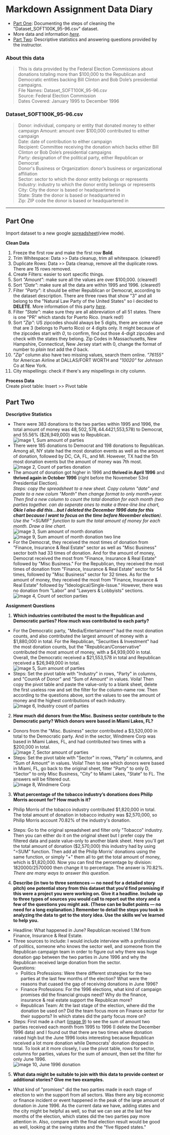 # Markdown Assignment Data Diary

* [Part One](https://github.com/jiyuntsai/JOURN_296/blob/main/fec.md#part-one): Documenting the steps of cleaning the "Dataset_SOFT100K_95-96.csv" dataset. </br>
* More data and information *[here](https://www.fec.gov/data/)*. </br>
* [Part Two](https://github.com/jiyuntsai/JOURN_296/edit/main/fec.md#part-two): Descriptive statistics and answering questions provided by the instructor.
<!-- and Happy President's Day btw! I am writing this assignment on Sunday because I'm going to Napa Valley tomorrow! YABEEE -->
<!-- Crap I still didn't finish it... -->

### About this data <br/>
>This is data provided by the Federal Election Commissions about donations totaling more than $100,000 to the Republican and Democratic entities backing Bill Clinton and Bob Dole’s presidential campaigns. <br/>
File Names: Dataset_SOFT100K_95-96.csv <br/>
Source: Federal Election Commission <br/>
Dates Covered: January 1995 to December 1996 <br/>

### Dataset_SOFT100K_95-96.csv <br/>
>Donor: individual, company or entity that donated money to either campaign
Amount: amount over $100,000 contributed to either campaign <br/>
Date: date of contribution to either campaign <br/>
Recipient: Committee receiving the donation which backs either Bill Clinton or Bob Dole’s presidential campaigns <br/>
Party: designation of the political party, either Republican or Democrat <br/>
Donor's Business or Organization: donor’s business or organizational affiliation <br/>
Sector: sector to which the donor entity belongs or represents <br/>
Industry: industry to which the donor entity belongs or represents <br/>
City: City the donor is based or headquartered  in <br/>
State: State the donor is based or headquartered in <br/>
Zip: ZIP code the donor is based or headquartered in <br/>
***
## Part One

Import dataset to a new google [spreadsheet](https://docs.google.com/spreadsheets/d/1tvC-hINf7kAM-ODnsHkkAQD8c7uTWjtlVfPofsAcVms/edit?usp=sharing)(view mode). <br/>

**Clean Data**
1. Freeze the first row and make the first row **Bold**. <br/>
2. Trim Whitespace: Data >> Data cleanup, trim all whitespace. (cleared!)
3. Duplicate Rows: Data >> Data cleanup, remove all the duplicate rows. There are 15 rows removed.
4. Create Filters: easier to sort specific things.
5. Sort *"Amount"*: make sure all the values are over $100,000. (cleared!)
6. Sort *"Date"*: make sure all the data are within 1995 and 1996. (cleared!)
7. Filter *"Party"*: it should be either Republican or Democrat, according to the dataset description. There are three rows that show "3" and all belong to the "Natural Law Party of the United States" so I decided to **DELETE**. More information of this party *[here](https://docquery.fec.gov/pdf/017/23992183017/23992183017.pdf)*.
8. Filter *"State"*: make sure they are all abbreviation of all 51 states. There is one "PR" which stands for Puerto Rico. (mark red!)
9. Sort *"Zip"*: US zipcodes should always be 5 digits, there are some vlaue that are 3 (belongs to Puerto Rico) or 4 digits only. It might because of the zipcodes start with *0*, to confirm, find out those 4-digit zipcodes and check with the states they belong. Zip Codes in Massachusetts, New Hampshire, Connecticut, New Jersey start with 0, change the format of number to *plain text* add the *0* back.
10. *"Zip"* column also have two missing values, search them online. *"76155"* for American Airline at DALLAS/FORT WORTH and *"10020"* for Johnson Co at New York.
11. City mispellings: check if there's any mispellings in city column.

**Process Data** <br/>
Create pivot table: Insert >> Pivot table

## Part Two

**Descriptive Statistics** <br/>
* There were 383 donations to the two parties within 1995 and 1996, the total amount of money was $48,502,578, 44.44% ($21,553,578) to Democrat, and 55.56% ($26,949,000) was to Republican. <br/>
![image 1, Sum amount of parties](https://github.com/jiyuntsai/JOURN_296/blob/main/1.png)
* There were 185 donations to Democrat and 198 donations to Republican. Among all, NY state had the most donation events as well as the amount of donation, followed by DC, CA, FL, and MI. However, TX had the 5th most donation events but the amount of money was 7th most. <br/>
![image 2, Count of parties donation](https://github.com/jiyuntsai/JOURN_296/blob/main/2.png)
* The amount of donation got higher in 1996 and **thrived in April 1996** and **thrived again in October 1996** (right before the Novemeber 53rd Presidential Election). <br/>
*Steps: copy the spreadsheet to a new sheet. Copy column "date" and paste to a new colum "Month" then change format to only month+year. Then find a new column to count the total donation for each month (two parties together. can do seperate ones to make a three-line line chart, **Okie I also did this...but I deleted the December 1996 data for this chart because I want to focus on the time before November election**). Use the "=SUMIF" function to sum the total amount of money for each month. Draw a line chart.* <br/>
![image 3, Sum amount of month donation](https://github.com/jiyuntsai/JOURN_296/blob/main/3.png)
![image 9, Sum amount of month donation two line](https://github.com/jiyuntsai/JOURN_296/blob/main/9.png)
* For the Democrat, they received the most times of donation from "Finance, Insurance & Real Estate" sector as well as "Misc Business" sector both had 33 times of donation. And for the amount of money, Democrat received the most from "Finance, Insurance & Real Estate" followed by "Misc Business." For the Republican, they received the most times of donation from "Finance, Insurance & Real Estate" sector for 54 times, followed by "Misc Business" sector for 32 times. As for the amount of money, they received the most from "Finance, Insurance & Real Estate" followed by "Ideological/Single-Issue." However, there was no donation from "Labor" and "Lawyers & Lobbyists" sections. <br/>
![image 4, Count of section parties](https://github.com/jiyuntsai/JOURN_296/blob/main/4.png)

**Assignment Questions** <br/>
1. **Which industries contributed the most to the Republican and Democratic parties? How much was contributed to each party?**
* For the Democratic party, "Media/Entertainment" had the most donation counts, and also contributed the largest amount of money with a $1,880,000 in total. For the Republican, "Securities & Investment" had the most donation counts, but the "Republican/Conservative" contributed the most amount of money, with a $4,939,000 in total. Overall, the Democratic received a $21,553,578 in total and Republican received a $26,949,000 in total. <br/>
![image 5, Sum amount of parties](https://github.com/jiyuntsai/JOURN_296/blob/main/5.png)
* Steps: Set the pivot table with "Industry" in rows, "Party" in columns, and "CountA of Donor" and "Sum of Amount" in values. Voila! Then copy the pivot table and paste the value-only to a blank sheet, delete the first useless row and set the filter for the column-name row. Then according to the questions above, sort the values to see the amount of money and the highest contributions of each industry. <br/>
![image 6, Industry count of parties](https://github.com/jiyuntsai/JOURN_296/blob/main/6.png)

2. **How much did donors from the Misc. Business sector contribute to the Democratic party? Which donors were based in Miami Lakes, FL?**

* Donors from the "Misc. Business" sector contributed a $3,520,000 in total to the Democratic party. And in the sector, Windmere Corp was based in Miami Lakes, FL, and had contributed two times with a $200,000 in total. <br/>
![image 7, Sector amount of parties](https://github.com/jiyuntsai/JOURN_296/blob/main/7.png)
* Steps: Set the pivot table with "Sector" in rows, "Party" in columns, and "Sum of Amount" in values. Voila! Then to see which donors were based in Miami, FL, go back to the original sheet, filter "Party" to only D, "Sector" to only Misc Business, "City" to Miami Lakes, "State" to FL. The answers will be filtered out. <br/>
![image 8, Windmere Corp](https://github.com/jiyuntsai/JOURN_296/blob/main/8.png)

3. **What percentage of the tobacco industry’s donations does Philip Morris account for? How much is it?**

* Philip Morris of the tobacco industry contributed $1,820,000 in total. The total amount of donation in tobacco industry was $2,570,000, so Philip Morris account 70.82% of the industry's donation.

* Steps: Go to the original spreadsheet and filter only "Tobacco" industry. Then you can either do it on the original sheet but I prefer copy the filtered data and paste value-only to another blank sheet. Here you'll get the total amount of donation ($2,570,000) this industry had by using "=SUM" function. Then add all the Philip Morris' donations using the same function, or simply "+" them all to get the total amount of money, which is $1,820,000. Now you can find the percentage by division: 1820000/2570000 then change it to percentage. The answer is 70.82%. *There are many ways to answer this question.*

4. **Describe (in two to three sentences — no need for a detailed story pitch) one potential story from this dataset that you’d find promising if this were a project you were working on. Give it a headline. Include up to three types of sources you would call to report out the story and a few of the questions you might ask. (These can be bullet points — no need for a long explanation.) Remember to detail the steps you took in analyzing the data to get to the story idea. Use the skills we’ve learned to help you.**

* Headline: What happened in June? Republican received 1.1M from Finance, Insurance & Real Estate. <br/>
* Three sources to include: I would include interview with a professional of politics, someone who knows the sector well, and someone from the Republican campaign team in order to figure out why there was huge donation gap between the two parties in June 1996 and why the Republican received large donation from the sector. <br/>
    Questions: <br/>
  * Politics Professions: Were there different strategies for the two parties at the last few months of the election? What were the reasons that cuased the gap of receiving donations in June 1996? <br/>
  * Finance Professions: For the 1996 elections, what kind of campaign promises did the financial groups need? Why do the finance, insurance & real estate support the Republican more? <br/>
  * Republican Team: At the last stage of the election, where did the donation be used on? Did the team focus more on Finance sector for their supports? In which states did the party focus more on? <br/>
* Steps: First made a chart ([image 9](https://github.com/jiyuntsai/JOURN_296/blob/main/9.png)) to see the sum of amount two parties received each month from 1995 to 1996 (I delete the December 1996 data) and I found out that there are two times where donation raised high but the June 1996 looks interesting because Republican received a lot more donation while Democrats' donation dropped in total. To look at it more closely, I use the pivot table, rows for sector, columns for parties, values for the sum of amount, then set the filter for only June 1996. <br/>
![image 10, June 1996 donation](https://github.com/jiyuntsai/JOURN_296/blob/main/10.png)

5. **What data might be suitable to join with this data to provide context or additional stories? Give me two examples.**

* What kind of "promises" did the two parties made in each stage of election to win the support from all sectors. Was there any big economic or finance incident or event happened in the peak of the large amount of donation in June 1996. As the current data we have, adding states and the city might be helpful as well, so that we can see at the last few months of the election, which states did the two parties pay more attention in. Also, compare with the final election result would be good as well, looking at the swing states and the "five flipped states."
